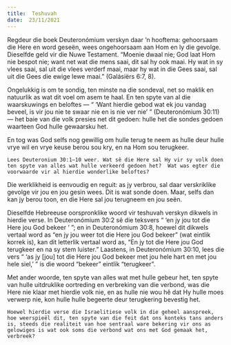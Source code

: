 ```yaml
---
title:  Teshuvah
date:  23/11/2021
---
```


Regdeur die boek Deuteronómium verskyn daar ’n hooftema:  gehoorsaam die Here en word geseën, wees ongehoorsaam aan Hom en ly die gevolge.  Dieselfde geld vir die Nuwe Testament.  “Moenie dwaal nie;  God laat Hom nie bespot nie; want net wat die mens saai, dit sal hy ook maai.  Hy wat in sy vlees saai, sal uit die vlees verderf maai, maar hy wat in die Gees saai, sal uit die Gees die ewige lewe maai.” (Galásiërs 6:7, 8).

Ongelukkig is om te sondig, ten minste na die sondeval, net so maklik en natuurlik as wat dit voel om asem te haal.  En ten spyte van al die waarskuwings en beloftes — “ ‘Want hierdie gebod wat ek jou vandag beveel, is vir jou nie te swaar nie en is nie ver nie’ ” (Deuteronómium 30:11) — het baie van die volk presies net dit gedoen:  hulle het die sondes gedoen waarteen God hulle gewaarsku het.

En tog was God selfs nog gewillig om hulle terug te neem as hulle deur hulle vrye wil en vrye keuse berou sou kry, en na Hom sou terugkeer.

`Lees Deuteronium 30:1–10 weer. Wat sê die Here sal Hy vir sy volk doen ten spyte van alles wat hulle verkeerd gedoen het?  Wat was egter die voorwaarde vir al hierdie wonderlike beloftes?`

Die werklikheid is eenvoudig en reguit:  as jy verbrou, sal daar verskriklike gevolge vir jou en jou gesin wees.  Dit is wat sonde doen.  Maar, selfs dan kan jy berou toon, en die Here sal jou terugneem en jou seën.

Dieselfde Hebreeuse oorspronklike woord vir teshuvah verskyn dikwels in hierdie verse. In Deuteronómium 30:2 sê die teksvers “ ‘en jy jou tot die Here jou God bekeer ’ ”; en in Deuteronómium 30:8, hoewel dit dikwels vertaal word as “en jy jou weer tot die Here jou God bekeer” (wat eintlik korrek is), kan dit letterlik vertaal word as, “En jy tot die Here jou God terugkeer en na sy stem luister.” Laastens, in Deuteronómium 30:10, lees die vers “ ‘as jy [jou] tot die Here jou God bekeer met jou hele hart en met jou hele siel,’ ” is die woord “bekeer” eintlik “terugkeer”.

Met ander woorde, ten spyte van alles wat met hulle gebeur het, ten spyte van hulle uitdruklike oortreding en verbreking van die verbond, was die Here nie klaar met hierdie volk nie, en as hulle nie wou hê dat Hy hulle moes verwerp nie, kon hulle hulle begeerte deur terugkering bevestig het.

`Hoewel hierdie verse die Israelitiese volk in die geheel aanspreek, hoe weerspieël dit, ten spyte van die feit dat ons konteks tans anders is, steeds die realiteit van hoe sentraal ware bekering vir ons as gelowiges is wat ook soms die verbond wat ons met God gemaak het, verbreek?`
